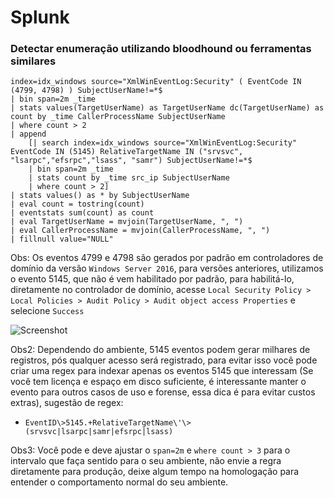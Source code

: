 # Splunk

### Detectar enumeração utilizando bloodhound ou ferramentas similares

```Splunk
index=idx_windows source="XmlWinEventLog:Security" ( EventCode IN (4799, 4798) ) SubjectUserName!=*$ 
| bin span=2m _time 
| stats values(TargetUserName) as TargetUserName dc(TargetUserName) as count by _time CallerProcessName SubjectUserName 
| where count > 2 
| append 
    [| search index=idx_windows source="XmlWinEventLog:Security" EventCode IN (5145) RelativeTargetName IN ("srvsvc", "lsarpc","efsrpc","lsass", "samr") SubjectUserName!=*$ 
    | bin span=2m _time 
    | stats count by _time src_ip SubjectUserName 
    | where count > 2] 
| stats values() as * by SubjectUserName 
| eval count = tostring(count) 
| eventstats sum(count) as count 
| eval TargetUserName = mvjoin(TargetUserName, ", ") 
| eval CallerProcessName = mvjoin(CallerProcessName, ", ") 
| fillnull value="NULL"
```

Obs: Os eventos 4799 e 4798 são gerados por padrão em controladores de domínio da versão `Windows Server 2016`, para versões anteriores, utilizamos o evento 5145, que não é vem habilitado por padrão, para habilitá-lo, diretamente no controlador de domínio, acesse `Local Security Policy > Local Policies > Audit Policy > Audit object access Properties` e selecione `Success`

![Screenshot](https://raw.githubusercontent.com/SecurityEveryDay/secday/main/rules/img/AuditObjectAccessSuccess.png)

Obs2: Dependendo do ambiente, 5145 eventos podem gerar milhares de registros, pós qualquer acesso será registrado, para evitar isso você pode criar uma regex para indexar apenas os eventos 5145 que interessam (Se você tem licença e espaço em disco suficiente, é interessante manter o evento para outros casos de uso e forense, essa dica é para evitar custos extras), sugestão de regex:
* `EventID\>5145.+RelativeTargetName\'\>(srvsvc|lsarpc|samr|efsrpc|lsass)`

Obs3: Você pode e deve ajustar o `span=2m` e `where count > 3` para o intervalo que faça sentido para o seu ambiente, não envie a regra diretamente para produção, deixe algum tempo na homologação para entender o comportamento normal do seu ambiente.


